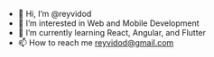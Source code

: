 - 👋 Hi, I’m @reyvidod
- 👀 I’m interested in Web and Mobile Development
- 🌱 I’m currently learning React, Angular, and Flutter
- 📫 How to reach me reyvidod@gmail.com

